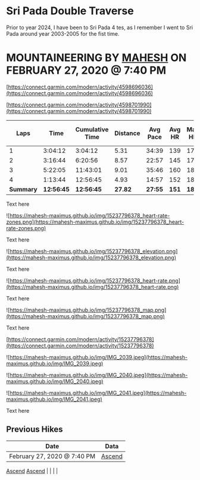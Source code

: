 # Sri Pada Double Traverse

Prior to year 2024, I have been to Sri Pada  4 tes, as I remember I went to Sri Pada around year 2003-2005 for the fist time. 

# MOUNTAINEERING BY [MAHESH](https://connect.garmin.com/modern/profile/3d761bec-f129-4c0c-a68b-ee725532f8ef) ON FEBRUARY 27, 2020 @ 7:40 PM

[https://connect.garmin.com/modern/activity/4598696036](https://connect.garmin.com/modern/activity/4598696036)

[https://connect.garmin.com/modern/activity/4598701990](https://connect.garmin.com/modern/activity/4598701990)

| Laps | Time | Cumulative Time | Distance | Avg Pace | Avg HR | Max HR | Ascent | Total Descent | Avg Cadence | Calories | Best Pace | Max Cadence | Moving Time | Avg Moving **Pace** |
| --- | --- | --- | --- | --- | --- | --- | --- | --- | --- | --- | --- | --- | --- | --- |
| 1 | 3:04:12 | 3:04:12 | 5.31 | 34:39 | 139 | 178 | 974 | 11 | 37 | 1,472 | 1:54 | 167 | 1:34:44 | 17:50 |
| 2 | 3:16:44 | 6:20:56 | 8.57 | 22:57 | 145 | 176 | 81 | 1,955 | 74 | 1,164 | 7:54 | 167 | 2:37:02 | 18:20 |
| 3 | 5:22:05 | 11:43:01 | 9.01 | 35:46 | 160 | 187 | 1,844 | 99 | 38 | 2,924 | 8:43 | 160 | 2:31:06 | 16:46 |
| 4 | 1:13:44 | 12:56:45 | 4.93 | 14:57 | 152 | 182 | 12 | 993 | 74 | 583 | 3:56 | 241 | 58:08 | 11:47 |
| **Summary** | **12:56:45** | **12:56:45** | **27.82** | **27:55** | **151** | **187** | **2,910** | **3,057** | **51** | **6,143** | **1:54** | **241** | **7:41:00** | **16:34** |

Text here

![https://mahesh-maximus.github.io/img/15237796378_heart-rate-zones.png](https://mahesh-maximus.github.io/img/15237796378_heart-rate-zones.png)

Text here

![https://mahesh-maximus.github.io/img/15237796378_elevation.png](https://mahesh-maximus.github.io/img/15237796378_elevation.png)

Text here

![https://mahesh-maximus.github.io/img/15237796378_heart-rate.png](https://mahesh-maximus.github.io/img/15237796378_heart-rate.png)

Text here

![https://mahesh-maximus.github.io/img/15237796378_map.png](https://mahesh-maximus.github.io/img/15237796378_map.png)

Text here

[https://connect.garmin.com/modern/activity/15237796378](https://connect.garmin.com/modern/activity/15237796378)

![https://mahesh-maximus.github.io/img/IMG_2039.jpeg](https://mahesh-maximus.github.io/img/IMG_2039.jpeg)

![https://mahesh-maximus.github.io/img/IMG_2040.jpeg](https://mahesh-maximus.github.io/img/IMG_2040.jpeg)

![https://mahesh-maximus.github.io/img/IMG_2041.jpeg](https://mahesh-maximus.github.io/img/IMG_2041.jpeg)

Text here

 [](https://mahesh-maximus.github.io/resume/resume.html)

## Previous Hikes

| Date | Data |
| --- | --- |
| February 27, 2020 @ 7:40 PM | [Ascend](https://mahesh-maximus.github.io/resume/resume.html)
[Ascend](https://mahesh-maximus.github.io/resume/resume.html)
[Ascend](https://mahesh-maximus.github.io/resume/resume.html) |
|  |  |